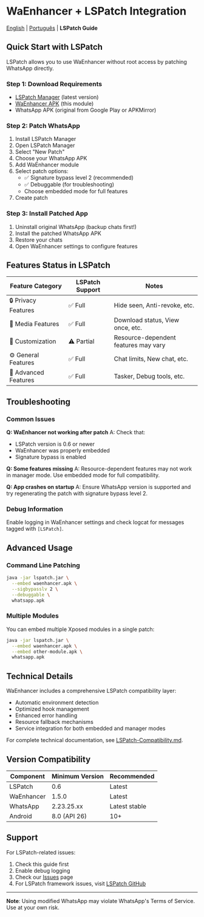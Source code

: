 # WaEnhancer + LSPatch Integration

[English](README.md) | [Português](README.pt-BR.md) | **LSPatch Guide**

## Quick Start with LSPatch

LSPatch allows you to use WaEnhancer without root access by patching WhatsApp directly.

### Step 1: Download Requirements

- [LSPatch Manager](https://github.com/LSPosed/LSPatch/releases) (latest version)
- [WaEnhancer APK](../../releases) (this module)
- WhatsApp APK (original from Google Play or APKMirror)

### Step 2: Patch WhatsApp

1. Install LSPatch Manager
2. Open LSPatch Manager
3. Select "New Patch"
4. Choose your WhatsApp APK
5. Add WaEnhancer module
6. Select patch options:
   - ✅ Signature bypass level 2 (recommended)
   - ✅ Debuggable (for troubleshooting)
   - Choose embedded mode for full features
7. Create patch

### Step 3: Install Patched App

1. Uninstall original WhatsApp (backup chats first!)
2. Install the patched WhatsApp APK
3. Restore your chats
4. Open WaEnhancer settings to configure features

## Features Status in LSPatch

| Feature Category     | LSPatch Support | Notes                                |
| -------------------- | --------------- | ------------------------------------ |
| 🔒 Privacy Features  | ✅ Full         | Hide seen, Anti-revoke, etc.         |
| 📱 Media Features    | ✅ Full         | Download status, View once, etc.     |
| 🎨 Customization     | ⚠️ Partial      | Resource-dependent features may vary |
| ⚙️ General Features  | ✅ Full         | Chat limits, New chat, etc.          |
| 🔧 Advanced Features | ✅ Full         | Tasker, Debug tools, etc.            |

## Troubleshooting

### Common Issues

**Q: WaEnhancer not working after patch**
A: Check that:

- LSPatch version is 0.6 or newer
- WaEnhancer was properly embedded
- Signature bypass is enabled

**Q: Some features missing**
A: Resource-dependent features may not work in manager mode. Use embedded mode for full compatibility.

**Q: App crashes on startup**
A: Ensure WhatsApp version is supported and try regenerating the patch with signature bypass level 2.

### Debug Information

Enable logging in WaEnhancer settings and check logcat for messages tagged with `[LSPatch]`.

## Advanced Usage

### Command Line Patching

```bash
java -jar lspatch.jar \
  --embed waenhancer.apk \
  --sigbypasslv 2 \
  --debuggable \
  whatsapp.apk
```

### Multiple Modules

You can embed multiple Xposed modules in a single patch:

```bash
java -jar lspatch.jar \
  --embed waenhancer.apk \
  --embed other-module.apk \
  whatsapp.apk
```

## Technical Details

WaEnhancer includes a comprehensive LSPatch compatibility layer:

- Automatic environment detection
- Optimized hook management
- Enhanced error handling
- Resource fallback mechanisms
- Service integration for both embedded and manager modes

For complete technical documentation, see [LSPatch-Compatibility.md](LSPatch-Compatibility.md).

## Version Compatibility

| Component  | Minimum Version | Recommended   |
| ---------- | --------------- | ------------- |
| LSPatch    | 0.6             | Latest        |
| WaEnhancer | 1.5.0           | Latest        |
| WhatsApp   | 2.23.25.xx      | Latest stable |
| Android    | 8.0 (API 26)    | 10+           |

## Support

For LSPatch-related issues:

1. Check this guide first
2. Enable debug logging
3. Check our [Issues](../../issues) page
4. For LSPatch framework issues, visit [LSPatch GitHub](https://github.com/LSPosed/LSPatch)

---

**Note**: Using modified WhatsApp may violate WhatsApp's Terms of Service. Use at your own risk.
